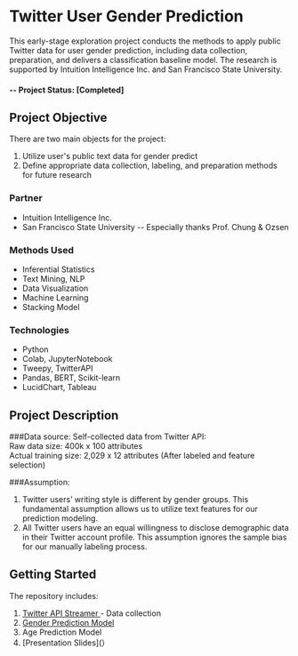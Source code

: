 # Twitter User Gender Prediction

This early-stage exploration project conducts the methods to apply public Twitter data for user gender prediction, 
including data collection, preparation, and delivers a classification baseline model. 
The research is supported by Intuition Intelligence Inc. and San Francisco State University.

#### -- Project Status: [Completed]

## Project Objective
There are two main objects for the project:
1) Utilize user's public text data for gender predict
2) Define appropriate data collection, labeling, and preparation methods for future research

### Partner
* Intuition Intelligence Inc.
* San Francisco State University -- Especially thanks Prof. Chung & Ozsen

### Methods Used
* Inferential Statistics
* Text Mining, NLP
* Data Visualization
* Machine Learning
* Stacking Model

### Technologies
* Python
* Colab, JupyterNotebook
* Tweepy, TwitterAPI
* Pandas, BERT, Scikit-learn
* LucidChart, Tableau

## Project Description
###Data source:
Self-collected data from Twitter API:  
Raw data size: 400k x 100 attributes  
Actual training size: 2,029 x 12 attributes (After labeled and feature selection)

###Assumption:
1) Twitter users’ writing style is different by gender groups. This fundamental assumption allows 
   us to utilize text features for our prediction modeling.  
2) All Twitter users have an equal willingness to disclose demographic data in their Twitter account profile. 
   This assumption ignores the sample bias for our manually labeling process.

## Getting Started
The repository includes: 
  1. [Twitter API Streamer ](Notebooks/Twitter_app_streamer.ipynb) - Data collection
  2. [Gender Prediction Model](Notebooks/gender.ipynb)
  3. Age Prediction Model
  4. [Presentation Slides](）

